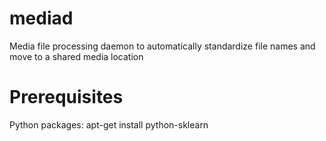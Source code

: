 mediad
======

Media file processing daemon to automatically standardize file names and move to a shared media location

Prerequisites
=============

Python packages:
apt-get install python-sklearn
